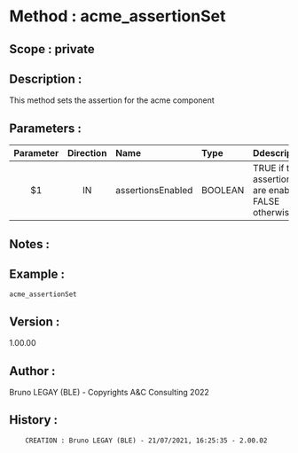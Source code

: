 ﻿# **Method :** acme_assertionSet
## **Scope :** private
## **Description :** 
This method sets the assertion for the acme component
## **Parameters :** 
| Parameter | Direction | Name | Type | Ddescription | 
|:----:|:----:|:----|:----|:----| 
| $1 | IN | assertionsEnabled | BOOLEAN | TRUE if the assertions are enabled, FALSE otherwise | 

## **Notes :** 

## **Example :** 
```
acme_assertionSet
```
## **Version :** 
1.00.00
## **Author :** 
Bruno LEGAY (BLE) - Copyrights A&C Consulting 2022
## **History :** 
 
        CREATION : Bruno LEGAY (BLE) - 21/07/2021, 16:25:35 - 2.00.02
